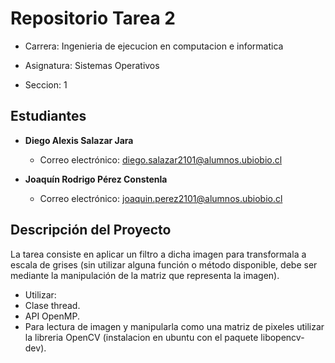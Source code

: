 # Repositorio Tarea 2 


- Carrera: Ingenieria de ejecucion en computacion e informatica
- Asignatura: Sistemas Operativos

- Seccion: 1

## Estudiantes
- **Diego Alexis Salazar Jara**
  - Correo electrónico: diego.salazar2101@alumnos.ubiobio.cl

- **Joaquín Rodrigo Pérez Constenla**
  - Correo electrónico: joaquin.perez2101@alumnos.ubiobio.cl

## Descripción del Proyecto

La tarea consiste en aplicar un filtro a dicha imagen para transformala a escala
de grises (sin utilizar alguna función o método disponible, debe ser mediante la
manipulación de la matriz que representa la imagen).

- Utilizar:
- Clase thread.
- API OpenMP.
- Para lectura de imagen y manipularla como una matriz de pixeles utilizar la libreria OpenCV (instalacion en ubuntu con el paquete libopencv-dev).

